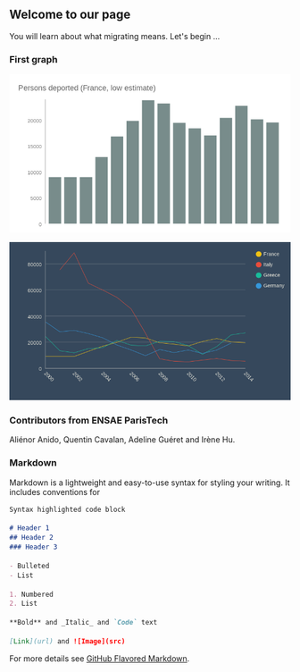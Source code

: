 ## Welcome to our page

You will learn about what migrating means. Let's begin ...

### First graph ###

<p align="center">
  <img src="Persons deported (France, low estimate).png" width="550"/>
</p>

<p align="center">
  <img src="Deportation (chosen countries).png" width="550"/>
</p>


### Contributors from ENSAE ParisTech

Aliénor Anido, Quentin Cavalan, Adeline Guéret and Irène Hu. 

### Markdown

Markdown is a lightweight and easy-to-use syntax for styling your writing. It includes conventions for

```markdown
Syntax highlighted code block

# Header 1
## Header 2
### Header 3

- Bulleted
- List

1. Numbered
2. List

**Bold** and _Italic_ and `Code` text

[Link](url) and ![Image](src)
```

For more details see [GitHub Flavored Markdown](https://guides.github.com/features/mastering-markdown/).
